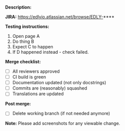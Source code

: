 **Description:** 

**JIRA:** 
https://edlyio.atlassian.net/browse/EDLY-****

**Testing instructions:**

1. Open page A
2. Do thing B
3. Expect C to happen
4. If D happened instead - check failed.

**Merge checklist:**

- [ ] All reviewers approved
- [ ] CI build is green
- [ ] Documentation updated (not only docstrings)
- [ ] Commits are (reasonably) squashed
- [ ] Translations are updated

**Post merge:**
- [ ] Delete working branch (if not needed anymore)


**Note:** Please add screenshots for any viewable change.
